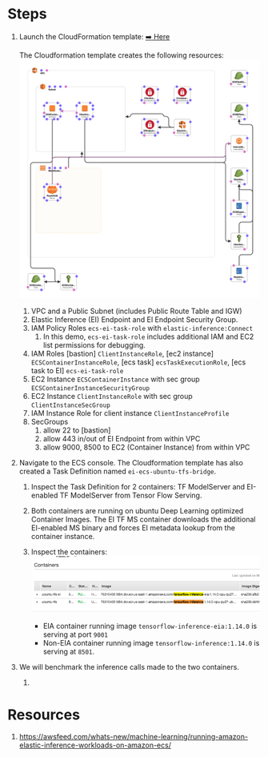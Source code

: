 # Steps
1. Launch the CloudFormation template: [:arrow_right: Here](https://console.aws.amazon.com/cloudformation/home?region=us-east-1#/stacks/new?stackName=EIECSDemo&templateURL=https://s3.amazonaws.com/amazonei/CF-templates/ECSAmazonElasticInference.yaml)

    The Cloudformation template creates the following resources: 
    ![CFN](./img/eiecs-architecture.png)
    
    1. VPC and a Public Subnet (includes Public Route Table and IGW)
    2. Elastic Inference (EI) Endpoint and EI Endpoint Security Group. 
    3. IAM Policy Roles `ecs-ei-task-role` with `elastic-inference:Connect` 
        1. In this demo, `ecs-ei-task-role` includes additional IAM and EC2 list permissions for debugging.
    5. IAM Roles [bastion] `ClientInstanceRole`, [ec2 instance] `ECSContainerInstanceRole`, [ecs task] `ecsTaskExecutionRole`, [ecs task to EI] `ecs-ei-task-role`
    6. EC2 Instance `ECSContainerInstance` with sec group `ECSContainerInstanceSecurityGroup`
    7. EC2 Instance `ClientInstanceRole` with sec group `ClientInstanceSecGroup`
    8. IAM Instance Role for client instance `ClientInstanceProfile`
    9. SecGroups 
        1. allow 22 to [bastion]
        2. allow 443 in/out of EI Endpoint from within VPC
        3. allow 9000, 8500 to EC2 (Container Instance) from within VPC
        
    
2. Navigate to the ECS console. The Cloudformation template has also created a Task Definition named `ei-ecs-ubuntu-tfs-bridge`. 

    1. Inspect the Task Definition for 2 containers: TF ModelServer and EI-enabled TF ModelServer from Tensor Flow Serving. 
    2. Both containers are running on ubuntu Deep Learning optimized Container Images. The EI TF MS container downloads the additional EI-enabled MS binary and forces EI metadata lookup from the container instance.
    3. Inspect the containers: 
        ![containers](./img/Screen%20Shot%202020-03-09%20at%2011.50.18%20AM.png)
    
    
        * EIA container running image `tensorflow-inference-eia:1.14.0` is serving at port `9001` 
        * Non-EIA container running image `tensorflow-inference:1.14.0` is serving at `8501`. 
            
3. We will benchmark the inference calls made to the two containers.

    1.  
       


# Resources
1. https://awsfeed.com/whats-new/machine-learning/running-amazon-elastic-inference-workloads-on-amazon-ecs/
